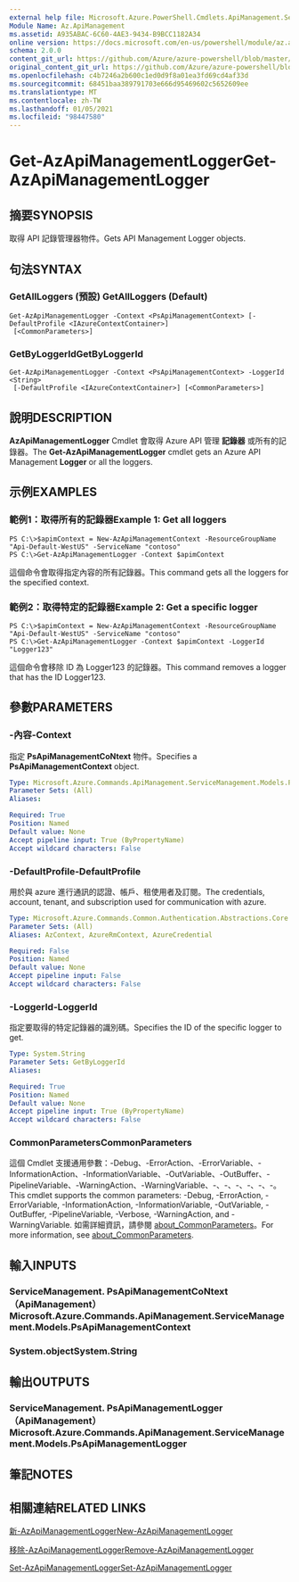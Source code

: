 ```yaml
---
external help file: Microsoft.Azure.PowerShell.Cmdlets.ApiManagement.ServiceManagement.dll-Help.xml
Module Name: Az.ApiManagement
ms.assetid: A935ABAC-6C60-4AE3-9434-B9BCC1182A34
online version: https://docs.microsoft.com/en-us/powershell/module/az.apimanagement/get-azapimanagementlogger
schema: 2.0.0
content_git_url: https://github.com/Azure/azure-powershell/blob/master/src/ApiManagement/ApiManagement/help/Get-AzApiManagementLogger.md
original_content_git_url: https://github.com/Azure/azure-powershell/blob/master/src/ApiManagement/ApiManagement/help/Get-AzApiManagementLogger.md
ms.openlocfilehash: c4b7246a2b600c1ed0d9f8a01ea3fd69cd4af33d
ms.sourcegitcommit: 68451baa389791703e666d95469602c5652609ee
ms.translationtype: MT
ms.contentlocale: zh-TW
ms.lasthandoff: 01/05/2021
ms.locfileid: "98447580"
---
```

# <span data-ttu-id="15fb3-101">Get-AzApiManagementLogger</span><span class="sxs-lookup"><span data-stu-id="15fb3-101">Get-AzApiManagementLogger</span></span>

## <span data-ttu-id="15fb3-102">摘要</span><span class="sxs-lookup"><span data-stu-id="15fb3-102">SYNOPSIS</span></span>
<span data-ttu-id="15fb3-103">取得 API 記錄管理器物件。</span><span class="sxs-lookup"><span data-stu-id="15fb3-103">Gets API Management Logger objects.</span></span>

## <span data-ttu-id="15fb3-104">句法</span><span class="sxs-lookup"><span data-stu-id="15fb3-104">SYNTAX</span></span>

### <span data-ttu-id="15fb3-105">GetAllLoggers (預設) </span><span class="sxs-lookup"><span data-stu-id="15fb3-105">GetAllLoggers (Default)</span></span>
```
Get-AzApiManagementLogger -Context <PsApiManagementContext> [-DefaultProfile <IAzureContextContainer>]
 [<CommonParameters>]
```

### <span data-ttu-id="15fb3-106">GetByLoggerId</span><span class="sxs-lookup"><span data-stu-id="15fb3-106">GetByLoggerId</span></span>
```
Get-AzApiManagementLogger -Context <PsApiManagementContext> -LoggerId <String>
 [-DefaultProfile <IAzureContextContainer>] [<CommonParameters>]
```

## <span data-ttu-id="15fb3-107">說明</span><span class="sxs-lookup"><span data-stu-id="15fb3-107">DESCRIPTION</span></span>
<span data-ttu-id="15fb3-108">**AzApiManagementLogger** Cmdlet 會取得 Azure API 管理 **記錄器** 或所有的記錄器。</span><span class="sxs-lookup"><span data-stu-id="15fb3-108">The **Get-AzApiManagementLogger** cmdlet gets an Azure API Management **Logger** or all the loggers.</span></span>

## <span data-ttu-id="15fb3-109">示例</span><span class="sxs-lookup"><span data-stu-id="15fb3-109">EXAMPLES</span></span>

### <span data-ttu-id="15fb3-110">範例1：取得所有的記錄器</span><span class="sxs-lookup"><span data-stu-id="15fb3-110">Example 1: Get all loggers</span></span>
```
PS C:\>$apimContext = New-AzApiManagementContext -ResourceGroupName "Api-Default-WestUS" -ServiceName "contoso"
PS C:\>Get-AzApiManagementLogger -Context $apimContext
```

<span data-ttu-id="15fb3-111">這個命令會取得指定內容的所有記錄器。</span><span class="sxs-lookup"><span data-stu-id="15fb3-111">This command gets all the loggers for the specified context.</span></span>

### <span data-ttu-id="15fb3-112">範例2：取得特定的記錄器</span><span class="sxs-lookup"><span data-stu-id="15fb3-112">Example 2: Get a specific logger</span></span>
```
PS C:\>$apimContext = New-AzApiManagementContext -ResourceGroupName "Api-Default-WestUS" -ServiceName "contoso"
PS C:\>Get-AzApiManagementLogger -Context $apimContext -LoggerId "Logger123"
```

<span data-ttu-id="15fb3-113">這個命令會移除 ID 為 Logger123 的記錄器。</span><span class="sxs-lookup"><span data-stu-id="15fb3-113">This command removes a logger that has the ID Logger123.</span></span>

## <span data-ttu-id="15fb3-114">參數</span><span class="sxs-lookup"><span data-stu-id="15fb3-114">PARAMETERS</span></span>

### <span data-ttu-id="15fb3-115">-內容</span><span class="sxs-lookup"><span data-stu-id="15fb3-115">-Context</span></span>
<span data-ttu-id="15fb3-116">指定 **PsApiManagementCoNtext** 物件。</span><span class="sxs-lookup"><span data-stu-id="15fb3-116">Specifies a **PsApiManagementContext** object.</span></span>

```yaml
Type: Microsoft.Azure.Commands.ApiManagement.ServiceManagement.Models.PsApiManagementContext
Parameter Sets: (All)
Aliases:

Required: True
Position: Named
Default value: None
Accept pipeline input: True (ByPropertyName)
Accept wildcard characters: False
```

### <span data-ttu-id="15fb3-117">-DefaultProfile</span><span class="sxs-lookup"><span data-stu-id="15fb3-117">-DefaultProfile</span></span>
<span data-ttu-id="15fb3-118">用於與 azure 進行通訊的認證、帳戶、租使用者及訂閱。</span><span class="sxs-lookup"><span data-stu-id="15fb3-118">The credentials, account, tenant, and subscription used for communication with azure.</span></span>

```yaml
Type: Microsoft.Azure.Commands.Common.Authentication.Abstractions.Core.IAzureContextContainer
Parameter Sets: (All)
Aliases: AzContext, AzureRmContext, AzureCredential

Required: False
Position: Named
Default value: None
Accept pipeline input: False
Accept wildcard characters: False
```

### <span data-ttu-id="15fb3-119">-LoggerId</span><span class="sxs-lookup"><span data-stu-id="15fb3-119">-LoggerId</span></span>
<span data-ttu-id="15fb3-120">指定要取得的特定記錄器的識別碼。</span><span class="sxs-lookup"><span data-stu-id="15fb3-120">Specifies the ID of the specific logger to get.</span></span>

```yaml
Type: System.String
Parameter Sets: GetByLoggerId
Aliases:

Required: True
Position: Named
Default value: None
Accept pipeline input: True (ByPropertyName)
Accept wildcard characters: False
```

### <span data-ttu-id="15fb3-121">CommonParameters</span><span class="sxs-lookup"><span data-stu-id="15fb3-121">CommonParameters</span></span>
<span data-ttu-id="15fb3-122">這個 Cmdlet 支援通用參數：-Debug、-ErrorAction、-ErrorVariable、-InformationAction、-InformationVariable、-OutVariable、-OutBuffer、-PipelineVariable、-WarningAction、-WarningVariable、-、-、-、-、-、-。</span><span class="sxs-lookup"><span data-stu-id="15fb3-122">This cmdlet supports the common parameters: -Debug, -ErrorAction, -ErrorVariable, -InformationAction, -InformationVariable, -OutVariable, -OutBuffer, -PipelineVariable, -Verbose, -WarningAction, and -WarningVariable.</span></span> <span data-ttu-id="15fb3-123">如需詳細資訊，請參閱 [about_CommonParameters](http://go.microsoft.com/fwlink/?LinkID=113216)。</span><span class="sxs-lookup"><span data-stu-id="15fb3-123">For more information, see [about_CommonParameters](http://go.microsoft.com/fwlink/?LinkID=113216).</span></span>

## <span data-ttu-id="15fb3-124">輸入</span><span class="sxs-lookup"><span data-stu-id="15fb3-124">INPUTS</span></span>

### <span data-ttu-id="15fb3-125">ServiceManagement. PsApiManagementCoNtext （ApiManagement）</span><span class="sxs-lookup"><span data-stu-id="15fb3-125">Microsoft.Azure.Commands.ApiManagement.ServiceManagement.Models.PsApiManagementContext</span></span>

### <span data-ttu-id="15fb3-126">System.object</span><span class="sxs-lookup"><span data-stu-id="15fb3-126">System.String</span></span>

## <span data-ttu-id="15fb3-127">輸出</span><span class="sxs-lookup"><span data-stu-id="15fb3-127">OUTPUTS</span></span>

### <span data-ttu-id="15fb3-128">ServiceManagement. PsApiManagementLogger （ApiManagement）</span><span class="sxs-lookup"><span data-stu-id="15fb3-128">Microsoft.Azure.Commands.ApiManagement.ServiceManagement.Models.PsApiManagementLogger</span></span>

## <span data-ttu-id="15fb3-129">筆記</span><span class="sxs-lookup"><span data-stu-id="15fb3-129">NOTES</span></span>

## <span data-ttu-id="15fb3-130">相關連結</span><span class="sxs-lookup"><span data-stu-id="15fb3-130">RELATED LINKS</span></span>

[<span data-ttu-id="15fb3-131">新-AzApiManagementLogger</span><span class="sxs-lookup"><span data-stu-id="15fb3-131">New-AzApiManagementLogger</span></span>](./New-AzApiManagementLogger.md)

[<span data-ttu-id="15fb3-132">移除-AzApiManagementLogger</span><span class="sxs-lookup"><span data-stu-id="15fb3-132">Remove-AzApiManagementLogger</span></span>](./Remove-AzApiManagementLogger.md)

[<span data-ttu-id="15fb3-133">Set-AzApiManagementLogger</span><span class="sxs-lookup"><span data-stu-id="15fb3-133">Set-AzApiManagementLogger</span></span>](./Set-AzApiManagementLogger.md)


